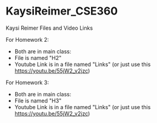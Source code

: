 # KaysiReimer_CSE360
Kaysi Reimer Files and Video Links

For Homework 2:
- Both are in main class:
- File is named "H2"
- Youtube Link is in a file named "Links" (or just use this https://youtu.be/55jW2_v2jzc)

For Homework 3:
- Both are in main class:
- File is named "H3"
- Youtube Link is in a file named "Links" (or just use this https://youtu.be/55jW2_v2jzc)
